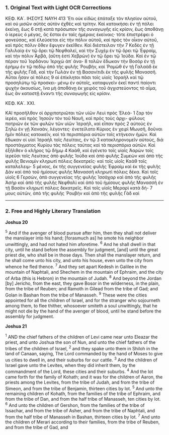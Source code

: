 ### 1. Original Text with Light OCR Corrections

ΚΕΦ. ΚΑ΄. ΙΗΣΟΥΣ ΝΑΥΗ 413
Ἔτι οὐκ εἰδὼς ἐπάταξε τὸν πλησίον αὐτοῦ, καὶ οὐ μισῶν αὐτὸς
αὐτὸν ἐχθὲς καὶ τρίτην. Καὶ κατοικήσει ἐν τῇ πόλει ἐκείνῃ, ἕως 6
στῇ κατὰ πρόσωπον τῆς συναγωγῆς εἰς κρίσιν, ἕως ἀποθάνῃ ὁ
ἱερεὺς ὁ μέγας, ὃς ἔσται ἐν ταῖς ἡμέραις ἐκείναις· τότε ἐπιστρέφει
ὁ φονεύσας, καὶ ἐλεύσεται εἰς τὴν πόλιν αὐτοῦ, καὶ πρὸς τὸν οἶκον
αὐτοῦ, καὶ πρὸς πόλιν ὅθεν ἔφυγεν ἐκεῖθεν. Καὶ διέστειλαν τὴν 7
Κεδὲς ἐν τῇ Γαλιλαίᾳ ἐν τῷ ὄρει τῷ Νεφθαλεί, καὶ τὴν Συχὲμ ἐν
τῷ ὄρει τῷ Ἐφραίμ, καὶ τὴν πόλιν Ἀρβὰ, (αὕτη ἐστὶ Χεβρὼν) ἐν
τῷ ὄρει τῷ Ἰούδα. Καὶ ἐν τῷ πέραν τοῦ Ἰορδάνου Ἰεριχὼ ἀπ᾿ ἀνα- 8
τολῶν ἔδωκαν τὴν Βοσὸρ ἐν τῇ ἐρήμῳ ἐν τῷ πεδίῳ ἀπὸ τῆς φυλῆς
Ῥουβὴν, καὶ Ῥαμὼθ ἐν τῇ Γαλαὰδ ἐκ τῆς φυλῆς Γὰδ, καὶ τὴν
Γωλὰν ἐν τῇ Βασανίτιδι ἐκ τῆς φυλῆς Μανασσῆ. Αὗται ἦσαν αἱ πόλεις 9
αἱ ἐπίκλητοι πᾶσι τοῖς υἱοῖς Ἰσραὴλ καὶ τῷ προσηλύτῳ τῷ προσκει-
μένῳ ἐν αὐτοῖς, καταφυγεῖν ἐκεῖ παντὶ παίοντι ψυχὴν ἀκουσίως,
ἵνα μὴ ἀποθάνῃ ἐκ χειρὸς τοῦ ἀγχιστεύοντος τὸ αἷμα, ἕως ἂν
καταστῇ ἔναντι τῆς συναγωγῆς εἰς κρίσιν.

ΚΕΦ. ΚΑ΄. ΧΧΙ.

ΚΑΙ προσῆλθον οἱ ἀρχιπατριῶται τῶν υἱῶν Λευὶ πρὸς Ἐλεά- 1
ζαρ τὸν ἱερέα, καὶ πρὸς Ἰησοῦν τὸν τοῦ Ναυῆ, καὶ πρὸς τοὺς ἀρχι-
φύλους πατριῶν ἐκ τῶν φυλῶν τῶν υἱῶν Ἰσραὴλ, καὶ εἶπαν πρὸς 2
αὐτοὺς ἐν Σηλὼ ἐν γῇ Χαναὰν, λέγοντες· ἐνετείλατο Κύριος ἐν χειρὶ
Μωυσῆ, δοῦναι ἡμῖν πόλεις κατοικεῖν, καὶ τὰ περισπόρια αὐτῶν τοῖς
κτήνεσιν ἡμῶν. Καὶ ἔδωκαν οἱ υἱοὶ Ἰσραὴλ τοῖς Λευίταις, ἐν τῷ 3
κατακληρονομεῖν αὐτοὺς, διὰ προστάγματος Κυρίου τὰς πόλεις
ταύτας καὶ τὰ περισπόρια αὐτῶν. Καὶ ἐξῆλθεν ὁ κλῆρος τῷ δήμῳ 4
Καὰθ, καὶ ἐγένετο τοῖς υἱοῖς Ἀαρὼν τοῖς ἱερεῦσι τοῖς Λευίταις ἀπὸ
φυλῆς Ἰούδα καὶ ἀπὸ φυλῆς Συμεὼν καὶ ἀπὸ τῆς φυλῆς Βενιαμὶν
κληρωτὶ πόλεις δεκατρεῖς· καὶ τοῖς υἱοῖς Καὰθ τοῖς καταλελειμ- 5
μένοις, ἐκ τῆς συγγενείας φυλῆς Ἐφραὶμ καὶ ἐκ τῆς φυλῆς Δὰν καὶ
ἀπὸ τοῦ ἡμίσους φυλῆς Μανασσῆ κληρωτὶ πόλεις δέκα. Καὶ τοῖς υἱοῖς 6
Γερσὼν, ἀπὸ συγγενείας τῆς φυλῆς Ἰσσάχαρ καὶ ἀπὸ τῆς φυλῆς Ἀσὴρ
καὶ ἀπὸ τῆς φυλῆς Νεφθαλὶ καὶ ἀπὸ τοῦ ἡμίσους φυλῆς Μανασσῆ ἐν τῇ
Βασὰν κληρωτὶ πόλεις δεκατρεῖς. Καὶ τοῖς υἱοῖς Μεραρὶ κατὰ δή- 7
μους αὐτῶν, ἀπὸ τῆς φυλῆς Ῥουβὴν καὶ ἀπὸ τῆς φυλῆς Γὰδ καὶ

---

### 2. Free and Highly Literary Translation

**Joshua 20**

<sup>5</sup> And if the avenger of blood pursue after him, then they shall not deliver the manslayer into his hand; [forasmuch as] he smote his neighbor unwittingly, and had not hated him aforetime.
<sup>6</sup> And he shall dwell in that city, until he stand before the assembly for judgment, [and] until the great priest die, who shall be in those days. Then shall the manslayer return, and he shall come unto his city, and unto his house, even unto the city from whence he fled thence.
<sup>7</sup> And they set apart Kedesh in Galilee in the mountain of Naphtali, and Shechem in the mountain of Ephraim, and the city of Arba (this is Hebron) in the mountain of Judah.
<sup>8</sup> And beyond the Jordan [by] Jericho, from the east, they gave Bosor in the wilderness, in the plain, from the tribe of Reuben; and Ramoth in Gilead from the tribe of Gad; and Golan in Bashan from the tribe of Manasseh.
<sup>9</sup> These were the cities appointed for all the children of Israel, and for the stranger who sojourneth among them, to flee thither, whosoever smiteth a soul unwittingly, that he might not die by the hand of the avenger of blood, until he stand before the assembly for judgment.

**Joshua 21**

<sup>1</sup> AND the chief fathers of the children of Levi came near unto Eleazar the priest, and unto Joshua the son of Nun, and unto the chief fathers of the tribes of the children of Israel,
<sup>2</sup> and they spake unto them in Shiloh in the land of Canaan, saying, The Lord commanded by the hand of Moses to give us cities to dwell in, and their suburbs for our cattle.
<sup>3</sup> And the children of Israel gave unto the Levites, when they did inherit them, by the commandment of the Lord, these cities and their suburbs.
<sup>4</sup> And the lot came forth for the family of Kohath; and it was for the children of Aaron, the priests among the Levites, from the tribe of Judah, and from the tribe of Simeon, and from the tribe of Benjamin, thirteen cities by lot.
<sup>5</sup> And unto the remaining children of Kohath, from the families of the tribe of Ephraim, and from the tribe of Dan, and from the half tribe of Manasseh, ten cities by lot.
<sup>6</sup> And unto the children of Gershon, from the families of the tribe of Issachar, and from the tribe of Asher, and from the tribe of Naphtali, and from the half tribe of Manasseh in Bashan, thirteen cities by lot.
<sup>7</sup> And unto the children of Merari according to their families, from the tribe of Reuben, and from the tribe of Gad, and